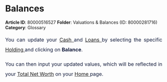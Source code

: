 # Balances

**Article ID**: 80000516527
**Folder**: Valuations & Balances (ID: 80000281716)
**Category**: Glossary

<p style="margin-left: 0in; font-size: 15px; font-family: margin-bottom: 8pt; line-height: 200%; text-align: justify;"><span style="font-size: 16px; line-height: 200%; color: rgb(19, 28, 60);">You can update your <a href="https://support.exirio.com/en/support/solutions/articles/80000369010">Cash </a>and <a href="https://support.exirio.com/en/support/solutions/articles/80000369029">Loans </a>by selecting the specific <a href="https://support.exirio.com/en/support/solutions/articles/80000388166">Holding </a>and clicking on <strong>Balance</strong>. </span></p><p style="margin-left: 0in; font-size: 15px; font-family: margin-bottom: 8pt; line-height: 200%; text-align: justify;"><span dir="ltr" style="font-size: 16px; line-height: 200%; color: rgb(19, 28, 60);">You can then input your updated values, which will be reflected in your <a href="https://support.exirio.com/en/support/solutions/articles/80000490895">Total Net Worth</a> on your <a href="https://support.exirio.com/en/support/solutions/articles/80000375834">Home </a>page. </span></p>